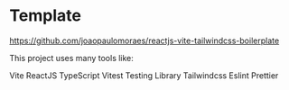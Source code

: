 # Template
https://github.com/joaopaulomoraes/reactjs-vite-tailwindcss-boilerplate

This project uses many tools like:

Vite
ReactJS
TypeScript
Vitest
Testing Library
Tailwindcss
Eslint
Prettier